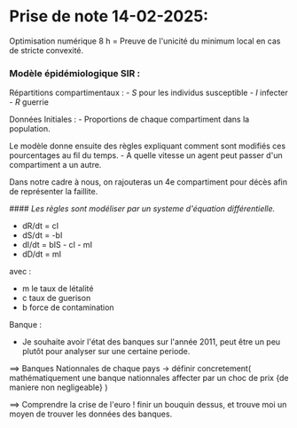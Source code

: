 # Prise de note 14-02-2025:

Optimisation numérique 8 h = Preuve de l'unicité du minimum local en cas de stricte convexité. 


### Modèle épidémiologique SIR :

Répartitions compartimentaux : 
        - *S* pour les individus susceptible 
        - *I* infecter
        - *R* guerrie
        
Données Initiales : 
        - Proportions de chaque compartiment dans la population. 

Le modèle donne ensuite des règles expliquant comment sont modifiés ces pourcentages au fil du temps. 
    - A quelle vitesse un agent peut passer d'un compartiment a un autre. 


Dans notre cadre à nous, on rajouteras un 4e compartiment pour décès afin de représenter la faillite. 

#### *Les règles sont modéliser par un systeme d'équation différentielle.*

- dR/dt = cI
- dS/dt = -bI
- dI/dt = bIS - cI - mI
- dD/dt = mI

avec : 
 - m le taux de létalité
 - c taux de guerison
 - b force de contamination



Banque : 
  - Je souhaite avoir l'état des banques sur l'année 2011, peut être un peu plutôt pour analyser sur une certaine periode.
  
==> Banques Nationnales de chaque pays -> définir concretement( mathématiquement une banque nationnales affecter par un choc de prix {de maniere non negligeable} )

==> Comprendre la crise de l'euro ! finir un bouquin dessus, et trouve moi un moyen de trouver les données des banques. 
